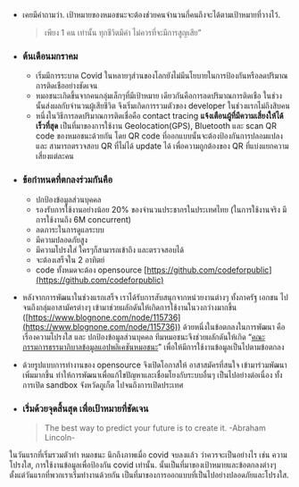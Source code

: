 - เคยมีคำถามว่า. เป้าหมายของหมอชนะจะต้องช่วยคนจำนวนกี่คนถึงจะได้ตามเป้าหมายที่วางไว้.
	> เพียง 1 คน เท่านั้น  ทุกชีวิตมีค่า ไม่ควรที่จะมีการสูญเสีย”
- ### ต้นเดือนมกราคม
	- เริ่มมีการระบาด Covid ในหลายๆส่วนของโลกยังไม่มีนโยบายในการป้องกันหรือลดปริมาณการติดเชืออย่างชัดเจน
	- หมอชนะเกิดขึ้นจากคนกลุ่มเล็กๆที่มีเป้าหมาย เดียวกันคือการลดปริมาณการติดเชือ ในช่วงนั้นส่งผลกับจำนวนผู้เสียชีวิต จึงเริ่มเกิดการรวมตัวของ developer ในช่วงแรกไม่ถึงสิบคน
	- หนึ่งในวิธีการลดปริมาณการติดเชื่อคือ contact tracing  **แจ้งเตือนผู้ที่มีความเสี่ยงให้ได้เร็วที่สุด**  เป็นที่มาของการใช้งาน  Geolocation(GPS), Bluetooth และ scan QR code ของหมอชนะด้วยกัน โดย QR code ที่ออกแบบนั้นจะต้องป้องกันการปลอมแปลง และ สามารถตรวจสอบ QR ที่ไม่ได้ update ได้ เพื่อความถูกต้องของ QR ที่แบ่งแยกความเสี่ยงแต่ละคน
- ### ข้อกำหนดที่ตกลงร่วมกันคือ
	- ปกป้องข้อมูลส่วนบุคคล
	- รองรับการใช้งานอย่างน้อย 20% ของจำนวนประชากรในประเทศไทย   (ในการใช้งานจริง มีการใช้งานถึง 6M concurrent)
	- ลดภาระในการดูแลระบบ
	- มีความปลอดภัยสูง
	- มีความโปรงใส่ ใครๆก็สามารถเข้าถึง และตรวจสอบได้
	- จะต้องเสร็จใน 2 อาทิตย์
	- code ทั้งหมดจะต้อง opensource [https://github.com/codeforpublic](https://github.com/codeforpublic)
- หลังจากการพัฒนาในช่วงแรกเสร็จ เราได้รับการสับสนุกจากหน่วยงานต่างๆ ทั้งภาครัฐ เอกชน ไปจนถึงกลุ่มอาสามัครต่างๆ เข้ามาช่วยผลักดันให้เกิดการใช้งานในวงกว่างมากขึ้น ([https://www.blognone.com/node/115736](https://www.blognone.com/node/115736))       ด้วยหนึ่งในข้อตกลงในการพัฒนา คือเรื่องความโปรงใส และ ปกป้องข้อมูลส่วนบุคคล   ทีมหมอชนะจึงช่วยผลักดันให้เกิด “[คณะกรรมการธรรมาภิบาลข้อมูลแอปพลิเคชันหมอชนะ](https://www.dga.or.th/wp-content/uploads/2021/04/รายงานการประชุมคณะกรรมการธรรมาภิบาลข้อมูลแอปพลิเคชันหมอชนะ.pdf)”  เพื่อให้มีการใช้งานข้อมูลเป็นไปตามข้อตกลง
- ด้วยรูปแบบการทำงานของ opensource  จึงเปิดโอกาสให้ อาสาสมัครที่สนใจ เข้ามาร่วมพัฒนาเพิ่มมากขึ้น  ทำให้การพัฒนาเพื่อแก้ไขปัญหาและเชื่อมโยงกับระบบอื่นๆ เป็นไปอย่างต่อเนื่อง  ทั้งการเปิด sandbox จังหวัดภูเก็ต ไปจนถึงการเปิดประเทศ

- ### เริ่มด้วยจุดสิ้นสุด เพื่อเป้าหมายที่ชัดเจน 

	> The best way to predict your future is to create it. 
	> -Abraham Lincoln-

ในวันแรกที่เริ่มรวมตัวทำ หมอชนะ  นึกถึงภาพเมื่อ covid จบลงแล้ว   ว่าควรจะเป็นอย่างไร เช่น ความโปรงใส, การใช้งานข้อมูลเพื่อป้องกัน covid เท่านั้น. นั้นเป็นที่มาของเป้าหมายและข้อตกลงต่างๆ ตั้งแต่วันแรกที่พวกเราเริ่มทำงานด้วยกัน เป็นที่มาของการออกแบบที่เป็นไปอย่างปลอดภัยและโปรงใส.

